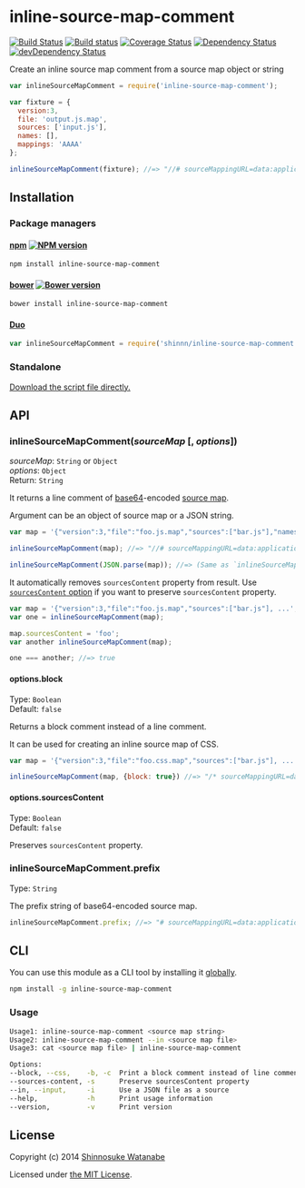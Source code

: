 # inline-source-map-comment

[![Build Status](https://travis-ci.org/shinnn/inline-source-map-comment.svg?branch=master)](https://travis-ci.org/shinnn/inline-source-map-comment)
[![Build status](https://ci.appveyor.com/api/projects/status/57fmdhy41qainu8g)](https://ci.appveyor.com/project/ShinnosukeWatanabe/inline-source-map-comment)
[![Coverage Status](https://img.shields.io/coveralls/shinnn/inline-source-map-comment.svg)](https://coveralls.io/r/shinnn/inline-source-map-comment)
[![Dependency Status](https://david-dm.org/shinnn/inline-source-map-comment.svg)](https://david-dm.org/shinnn/inline-source-map-comment)
[![devDependency Status](https://david-dm.org/shinnn/inline-source-map-comment/dev-status.svg)](https://david-dm.org/shinnn/inline-source-map-comment#info=devDependencies)

Create an inline source map comment from a source map object or string

```javascript
var inlineSourceMapComment = require('inline-source-map-comment');

var fixture = {
  version:3,
  file: 'output.js.map',
  sources: ['input.js'],
  names: [],
  mappings: 'AAAA'
};

inlineSourceMapComment(fixture); //=> "//# sourceMappingURL=data:application/json;base64,eyJ2ZXJzaW9uIjozLCJmaWxlIjoib3V0cHV0LmpzLm1hcCIsInNvdXJjZXMiOlsiaW5wdXQuanMiXSwibmFtZXMiOltdLCJtYXBwaW5ncyI6IkFBQUEifQ=="
```

## Installation

### Package managers

#### [npm](https://www.npmjs.org/) [![NPM version](https://badge.fury.io/js/inline-source-map-comment.svg)](https://www.npmjs.com/package/inline-source-map-comment)

```sh
npm install inline-source-map-comment
```

#### [bower](http://bower.io/) [![Bower version](https://badge.fury.io/bo/inline-source-map-comment.svg)](https://github.com/shinnn/inline-source-map-comment/releases)

```sh
bower install inline-source-map-comment
```

#### [Duo](http://duojs.org/)

```javascript
var inlineSourceMapComment = require('shinnn/inline-source-map-comment');
```

### Standalone

[Download the script file directly.](https://raw.githubusercontent.com/shinnn/inline-source-map-comment/master/inline-source-map-comment.js)

## API

### inlineSourceMapComment(*sourceMap* [, *options*])

*sourceMap*: `String` or `Object`  
*options*: `Object`  
Return: `String`

It returns a line comment of [base64](http://wikipedia.org/wiki/Base64)-encoded [source map](https://docs.google.com/document/d/1U1RGAehQwRypUTovF1KRlpiOFze0b-_2gc6fAH0KY0k).

Argument can be an object of source map or a JSON string.

```javascript
var map = '{"version":3,"file":"foo.js.map","sources":["bar.js"],"names":[],"mappings":"AAAA"}';

inlineSourceMapComment(map); //=> "//# sourceMappingURL=data:application/json;base64,eyJ2ZXJzaW9uIjozLCJmaWxlIjoiZm9vLmpzLm1hcCIsInNvdXJjZXMiOlsiYmFyLmpzIl0sIm5hbWVzIjpbXSwibWFwcGluZ3MiOiJBQUFBIn0="

inlineSourceMapComment(JSON.parse(map)); //=> (Same as `inlineSourceMapComment.js(map)`)
```

It automatically removes `sourcesContent` property from result. Use [`sourcesContent` option](#optionssourcescontent) if you want to preserve `sourcesContent` property.

```javascript
var map = '{"version":3,"file":"foo.js.map","sources":["bar.js"], ...';
var one = inlineSourceMapComment(map);

map.sourcesContent = 'foo';
var another inlineSourceMapComment(map);

one === another; //=> true
```

#### options.block

Type: `Boolean`  
Default: `false`

Returns a block comment instead of a line comment.

It can be used for creating an inline source map of CSS.

```javascript
var map = '{"version":3,"file":"foo.css.map","sources":["bar.js"], ...';

inlineSourceMapComment(map, {block: true}) //=> "/* sourceMappingURL=data:application/json;base64,eyJ2ZXJ ... */"
```

#### options.sourcesContent

Type: `Boolean`  
Default: `false`

Preserves `sourcesContent` property.

### inlineSourceMapComment.prefix

Type: `String`

The prefix string of base64-encoded source map.

```javascript
inlineSourceMapComment.prefix; //=> "# sourceMappingURL=data:application/json;base64,"
```

## CLI

You can use this module as a CLI tool by installing it [globally](https://docs.npmjs.com/files/folders#global-installation).

```sh
npm install -g inline-source-map-comment
```

### Usage

```sh
Usage1: inline-source-map-comment <source map string>
Usage2: inline-source-map-comment --in <source map file>
Usage3: cat <source map file> | inline-source-map-comment

Options:
--block, --css,    -b, -c  Print a block comment instead of line comment
--sources-content, -s      Preserve sourcesContent property
--in, --input,     -i      Use a JSON file as a source
--help,            -h      Print usage information
--version,         -v      Print version
```

## License

Copyright (c) 2014 [Shinnosuke Watanabe](https://github.com/shinnn)

Licensed under [the MIT License](./LICENSE).
